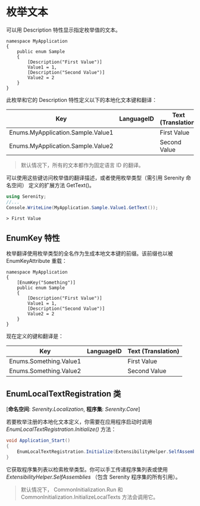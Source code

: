 # 枚举文本

可以用 Description 特性显示指定枚举值的文本。

```
namespace MyApplication
{
    public enum Sample
    {
        [Description("First Value")]
        Value1 = 1,
        [Description("Second Value")]
        Value2 = 2
    }
}
```

此枚举和它的 Description 特性定义以下的本地化文本键和翻译：

Key                              |LanguageID|Text (Translation)
---------------------------------|----------|-------------------------------
Enums.MyApplication.Sample.Value1|          |First Value
Enums.MyApplication.Sample.Value2|          |Second Value

> 默认情况下，所有的文本都作为固定语言 ID 的翻译。

可以使用这些键访问枚举值的翻译描述，或者使用枚举类型（需引用 Serenity 命名空间） 定义的扩展方法 GetText()。

```cs
using Serenity;
//...
Console.WriteLine(MyApplication.Sample.Value1.GetText());
```

```
> First Value
```

## EnumKey 特性

枚举翻译使用枚举类型的全名作为生成本地文本键的前缀。该前缀也以被 EnumKeyAttribute 重载：

```
namespace MyApplication
{
    [EnumKey("Something")]
    public enum Sample
    {
        [Description("First Value")]
        Value1 = 1,
        [Description("Second Value")]
        Value2 = 2
    }
}
```

现在定义的键和翻译是：

Key                   |LanguageID|Text (Translation)
----------------------|----------|-------------------------------
Enums.Something.Value1|          |First Value
Enums.Something.Value2|          |Second Value


## EnumLocalTextRegistration 类

[**命名空间**: *Serenity.Localization*, **程序集**: *Serenity.Core*]

若要枚举注册的本地化文本定义，你需要在应用程序启动时调用 *EnumLocalTextRegistration.Initialize()* 方法：

```cs
void Application_Start()
{
    EnumLocalTextRegistration.Initialize(ExtensibilityHelper.SelfAssemblies);
}
```

它获取程序集列表以检索枚举类型。你可以手工传递程序集列表或使用 *ExtensibilityHelper.SelfAssemblies* （包含 Serenity 程序集的所有引用）。

> 默认情况下， CommonInitialization.Run 和 CommonInitialization.InitializeLocalTexts 方法会调用它。


